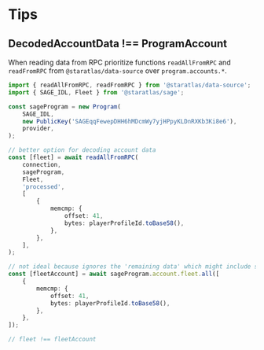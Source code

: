 # Tips

## DecodedAccountData !== ProgramAccount

When reading data from RPC prioritize functions `readAllFromRPC` and `readFromRPC`
from `@staratlas/data-source` over `program.accounts.*`.

```typescript
import { readAllFromRPC, readFromRPC } from '@staratlas/data-source';
import { SAGE_IDL, Fleet } from '@staratlas/sage';

const sageProgram = new Program(
    SAGE_IDL,
    new PublicKey('SAGEqqFewepDHH6hMDcmWy7yjHPpyKLDnRXKb3Ki8e6'),
    provider,
);

// better option for decoding account data
const [fleet] = await readAllFromRPC(
    connection,
    sageProgram,
    Fleet,
    'processed',
    [
        {
            memcmp: {
                offset: 41,
                bytes: playerProfileId.toBase58(),
            },
        },
    ],
);

// not ideal because ignores the 'remaining data' which might include state information
const [fleetAccount] = await sageProgram.account.fleet.all([
    {
        memcmp: {
            offset: 41,
            bytes: playerProfileId.toBase58(),
        },
    },
]);

// fleet !== fleetAccount
```